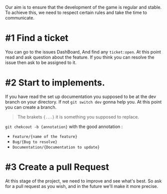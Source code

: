 Our aim is to ensure that the development of the game is regular and stable. To achieve this, we need to respect certain rules and take the time to communicate.

# #1 Find a ticket

You can go to the issues DashBoard, And find any `ticket:open`. At this point read and ask question about the feature. If you think you can resolve the issue then ask to be assigned to it.

# #2 Start to implements.

If you have read the set up documentation you supposed to be at the dev branch on your directory. If not `git switch dev` gonna help you. At this point you can create a branch.

> The brakets `{...}` it is something you supposed to replace.

`git chekcout -b {annotation}` with the good annotation :

- `Feature/{name of the feature}`
- `Bug/{Bug to resolve}`
- `Documentation/{Documentation to update}`

# #3 Create a pull Request

At this stage of the project, we need to improve and see what's best. So ask for a pull request as you wish, and in the future we'll make it more precise.
